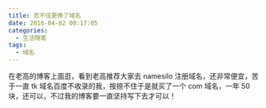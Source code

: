 ```yaml
---
title: 忍不住更换了域名
date: 2016-04-02 00:17:05
categories:
  - 生活随笔
tags:
  - 域名
---
```


在老高的博客上面逛，看到老高推荐大家去 namesilo 注册域名，还非常便宜，苦于一直 tk 域名百度不收录的我，按捺不住于是就买了一个 com 域名，一年 50 块，还可以，不过我的博客要一直坚持写下去才可以！
